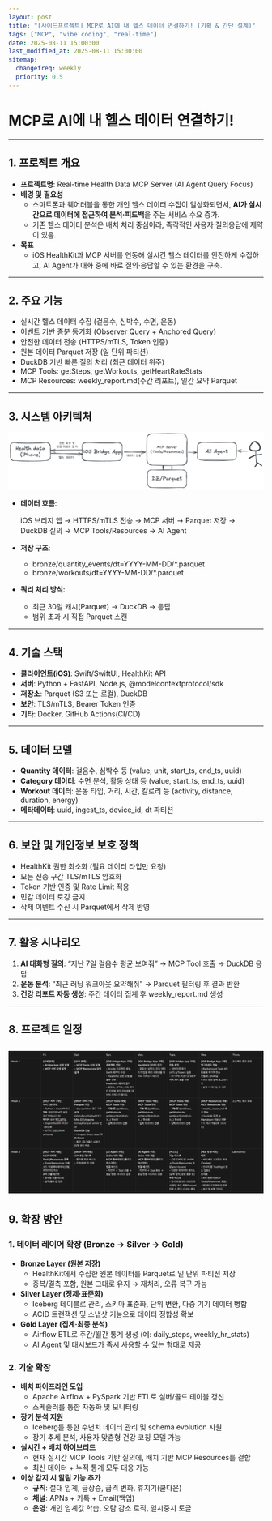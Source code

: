 ```yaml
---
layout: post
title: "[사이드프로젝트] MCP로 AI에 내 헬스 데이터 연결하기! (기획 & 간단 설계)"
tags: ["MCP", "vibe coding", "real-time"]
date: 2025-08-11 15:00:00
last_modified_at: 2025-08-11 15:00:00
sitemap:
  changefreq: weekly
  priority: 0.5
---
```


# MCP로 AI에 내 헬스 데이터 연결하기!

---

## **1. 프로젝트 개요**

- **프로젝트명**: Real-time Health Data MCP Server (AI Agent Query Focus)
- **배경 및 필요성**
    - 스마트폰과 웨어러블을 통한 개인 헬스 데이터 수집이 일상화되면서, **AI가 실시간으로 데이터에 접근하여 분석·피드백**을 주는 서비스 수요 증가.
    - 기존 헬스 데이터 분석은 배치 처리 중심이라, 즉각적인 사용자 질의응답에 제약이 있음.
- **목표**
    - iOS HealthKit과 MCP 서버를 연동해 실시간 헬스 데이터를 안전하게 수집하고, AI Agent가 대화 중에 바로 질의·응답할 수 있는 환경을 구축.

---

## **2. 주요 기능**

- 실시간 헬스 데이터 수집 (걸음수, 심박수, 수면, 운동)
- 이벤트 기반 증분 동기화 (Observer Query + Anchored Query)
- 안전한 데이터 전송 (HTTPS/mTLS, Token 인증)
- 원본 데이터 Parquet 저장 (일 단위 파티션)
- DuckDB 기반 빠른 질의 처리 (최근 데이터 위주)
- MCP Tools: getSteps, getWorkouts, getHeartRateStats
- MCP Resources: weekly_report.md(주간 리포트), 일간 요약 Parquet

---

## **3. 시스템 아키텍처**

![a tough Architecture](/img/posts/2025-08-11-design.png)

- **데이터 흐름**:
    
    iOS 브리지 앱 → HTTPS/mTLS 전송 → MCP 서버 → Parquet 저장 → DuckDB 질의 → MCP Tools/Resources → AI Agent
    
- **저장 구조**:
    - bronze/quantity_events/dt=YYYY-MM-DD/*.parquet
    - bronze/workouts/dt=YYYY-MM-DD/*.parquet
- **쿼리 처리 방식**:
    - 최근 30일 캐시(Parquet) → DuckDB → 응답
    - 범위 초과 시 직접 Parquet 스캔

---

## **4. 기술 스택**

- **클라이언트(iOS)**: Swift/SwiftUI, HealthKit API
- **서버**: Python + FastAPI, Node.js, @modelcontextprotocol/sdk
- **저장소**: Parquet (S3 또는 로컬), DuckDB
- **보안**: TLS/mTLS, Bearer Token 인증
- **기타**: Docker, GitHub Actions(CI/CD)

---

## **5. 데이터 모델**

- **Quantity 데이터**: 걸음수, 심박수 등 (value, unit, start_ts, end_ts, uuid)
- **Category 데이터**: 수면 분석, 활동 상태 등 (value, start_ts, end_ts, uuid)
- **Workout 데이터**: 운동 타입, 거리, 시간, 칼로리 등 (activity, distance, duration, energy)
- **메타데이터**: uuid, ingest_ts, device_id, dt 파티션

---

## **6. 보안 및 개인정보 보호 정책**

- HealthKit 권한 최소화 (필요 데이터 타입만 요청)
- 모든 전송 구간 TLS/mTLS 암호화
- Token 기반 인증 및 Rate Limit 적용
- 민감 데이터 로깅 금지
- 삭제 이벤트 수신 시 Parquet에서 삭제 반영

---

## **7. 활용 시나리오**

1. **AI 대화형 질의**: “지난 7일 걸음수 평균 보여줘” → MCP Tool 호출 → DuckDB 응답
2. **운동 분석**: “최근 러닝 워크아웃 요약해줘” → Parquet 필터링 후 결과 반환
3. **건강 리포트 자동 생성**: 주간 데이터 집계 후 weekly_report.md 생성

---

## **8. 프로젝트 일정**
![일정](/img/posts/2025-08-11-schedule.png)
---

## 9. 확장 방안

### **1. 데이터 레이어 확장 (Bronze → Silver → Gold)**

- **Bronze Layer (원본 저장)**
    - HealthKit에서 수집한 원본 데이터를 Parquet로 일 단위 파티션 저장
    - 중복/결측 포함, 원본 그대로 유지 → 재처리, 오류 복구 가능
- **Silver Layer (정제·표준화)**
    - Iceberg 테이블로 관리, 스키마 표준화, 단위 변환, 다중 기기 데이터 병합
    - ACID 트랜잭션 및 스냅샷 기능으로 데이터 정합성 확보
- **Gold Layer (집계·최종 분석)**
    - Airflow ETL로 주간/월간 통계 생성 (예: daily_steps, weekly_hr_stats)
    - AI Agent 및 대시보드가 즉시 사용할 수 있는 형태로 제공

### **2. 기술 확장**

- **배치 파이프라인 도입**
    - Apache Airflow + PySpark 기반 ETL로 실버/골드 테이블 갱신
    - 스케줄러를 통한 자동화 및 모니터링
- **장기 분석 지원**
    - Iceberg를 통한 수년치 데이터 관리 및 schema evolution 지원
    - 장기 추세 분석, 사용자 맞춤형 건강 코칭 모델 가능
- **실시간 + 배치 하이브리드**
    - 현재 실시간 MCP Tools 기반 질의에, 배치 기반 MCP Resources를 결합
    - 최신 데이터 + 누적 통계 모두 대응 가능
- **이상 감지 시 알림 기능 추가**
    - **규칙**: 절대 임계, 급상승, 급격 변화, 휴지기(쿨다운)
    - **채널**: APNs + 카톡 + Email(백업)
    - **운영**: 개인 임계값 학습, 오탐 감소 로직, 일시중지 토글